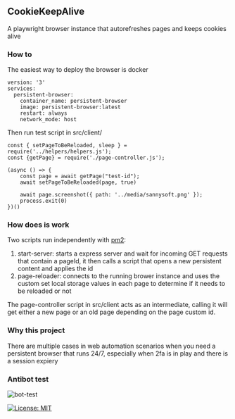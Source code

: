## CookieKeepAlive
A playwright browser instance that autorefreshes pages and keeps cookies alive

### How to
The easiest way to deploy the browser is docker
```
version: '3'
services:
  persistent-browser:
    container_name: persistent-browser
    image: persistent-browser:latest
    restart: always
    network_mode: host
```

Then run test script in src/client/
```
const { setPageToBeReloaded, sleep } = require('../helpers/helpers.js');
const {getPage} = require('./page-controller.js');

(async () => {
    const page = await getPage("test-id");
    await setPageToBeReloaded(page, true)
 
    await page.screenshot({ path: '../media/sannysoft.png' });
    process.exit(0)
})()
```

### How does is work
Two scripts run independently with [pm2]('https://www.npmjs.com/package/pm2):
1. start-server: starts a express server and wait for incoming GET requests that contain a pageId, it then calls a script that opens a new persistent content and applies the id
2. page-reloader: connects to the running brower instance and uses the custom set local storage values in each page to determine if it needs to be reloaded or not

The page-controller script in src/client acts as an intermediate, calling it will get either a new page or an old page depending on the page custom id. 

### Why this project
There are multiple cases in web automation scenarios when you need a persistent browser that runs 24/7, especially when 2fa is in play and there is a session expiery

### Antibot test
![bot-test](https://raw.githubusercontent.com/bskdany/PersistentBrowser/main/src/data/sannysoft.png)

[![License: MIT](https://img.shields.io/badge/License-MIT-yellow.svg)](https://opensource.org/licenses/MIT)
